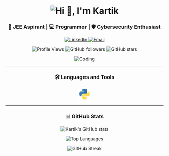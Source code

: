 <h1 align="center">
  <img src="https://your-repository-path/your-custom-banner.jpg" alt="Hi 👋, I'm Kartik" />
</h1>

<h3 align="center">🚀 JEE Aspirant | 💻 Programmer | 🛡️ Cybersecurity Enthusiast</h3>

<div align="center">
  <p align="center">
    <a href="https://linkedin.com/in/kartikk18" target="_blank">
      <img src="https://img.icons8.com/color/48/000000/linkedin.png" alt="LinkedIn" width="40" height="40" />
    </a>
    <a href="mailto:your-email@example.com">
      <img src="https://img.icons8.com/color/48/000000/gmail--v2.png" alt="Email" width="40" height="40" />
    </a>
  </p>
  <p align="center">
    <img src="https://komarev.com/ghpvc/?username=kartiks-git&label=Profile%20views&color=0e75b6&style=flat" alt="Profile Views" />
    <img src="https://img.shields.io/github/followers/kartiks-git?label=Followers&style=social" alt="GitHub followers" />
    <img src="https://img.shields.io/github/stars/kartiks-git?label=Stars&style=social" alt="GitHub stars" />
  </p>
</div>

<div align="center">
  <img src="https://user-images.githubusercontent.com/55389276/140866485-8fb1c876-9a8f-4d6a-98dc-08c4981eaf70.gif" alt="Coding" width="300">
</div>

---

<h3 align="center">🛠 Languages and Tools</h3>
<p align="center">
  <a href="https://www.python.org" target="_blank">
    <img src="https://raw.githubusercontent.com/devicons/devicon/master/icons/python/python-original.svg" alt="Python" width="40" height="40"/>
  </a>
</p>

---

<h3 align="center">📊 GitHub Stats</h3>
<p align="center">
  <img src="https://github-readme-stats.vercel.app/api?username=kartiks-git&show_icons=true&theme=radical&bg_color=0d1117&text_color=c9d1d9&icon_color=58a6ff&title_color=58a6ff" alt="Kartik's GitHub stats" width="450" />
</p>

<p align="center">
  <img src="https://github-readme-stats.vercel.app/api/top-langs/?username=kartiks-git&layout=compact&theme=radical&bg_color=0d1117&text_color=c9d1d9" alt="Top Languages" width="350" />
</p>

<p align="center">
  <img src="https://github-readme-streak-stats.herokuapp.com/?user=kartiks-git&theme=radical&background=0d1117&stroke=58a6ff&ring=58a6ff&fire=58a6ff" alt="GitHub Streak" width="450" />
</p>
